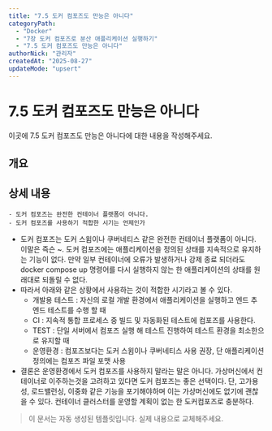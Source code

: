 ```yaml
---
title: "7.5 도커 컴포즈도 만능은 아니다"
categoryPath:
  - "Docker"
  - "7장 도커 컴포즈로 분산 애플리케이션 실행하기"
  - "7.5 도커 컴포즈도 만능은 아니다"
authorNick: "관리자"
createdAt: "2025-08-27"
updateMode: "upsert"
---
```


# 7.5 도커 컴포즈도 만능은 아니다

이곳에 7.5 도커 컴포즈도 만능은 아니다에 대한 내용을 작성해주세요.

## 개요

<!-- 내용을 작성해주세요 -->

## 상세 내용
    - 도커 컴포즈는 완전한 컨테이너 플랫폼이 아니다.
    - 도커 컴포즈를 사용하기 적합한 시기는 언제인가
- 도커 컴포즈는 도커 스윔이나 쿠버네티스 같은 완전한 컨테이너 플랫폼이 아니다. 이말은 즉슨 ~. 도커 컴포즈에는 애플리케이션을 정의된 상태를 지속적으로 유지하는 기능이 없다. 만약 일부 컨테이너에 오류가 발생하거나 강제 종료 되더라도 docker compose up 명령어를 다시 실행하지 않는 한 애플리케이션의 상태를 원래대로 되돌릴 수 없다.
- 따라서 아래와 같은 상황에서 사용하는 것이 적합한 시기라고 볼 수 있다.
    - 개발용 테스트 : 자신의 로컬 개발 환경에서 애플리케이션을 실행하고 엔드 추 엔드 테스트를 수행 할 때
    - CI : 지속적 통합 프로세스 중 빌드 및 자동화된 테스트에 컴포즈를 사용한다.
    - TEST : 단일 서버에서 컴포즈 실행 해 테스트 진행하여 테스트 환경을 최소한으로 유지할 때
    - 운영환경 : 컴포즈보다는 도커 스윔이나 쿠버네티스 사용 권장, 단 애플리케이션 정의에는 컴포즈 파일 포맷 사용
- 결론은 운영환경에서 도커 컴포즈를 사용하지 말라는 말은 아니다. 가상머신에서 컨테이너로 이주하는것을 고려하고 있다면 도커 컴포즈는 좋은 선택이다. 단, 고가용성, 로드밸런싱, 이중화 같은 기능을 포기해야하며 이는 가상머신에도 없기에 괜찮을 수 있다. 컨테이너 클러스터를 운영할 계획이 없는 한 도커컴포즈로 충분하다.
<!-- 내용을 작성해주세요 -->

> 이 문서는 자동 생성된 템플릿입니다. 실제 내용으로 교체해주세요.
